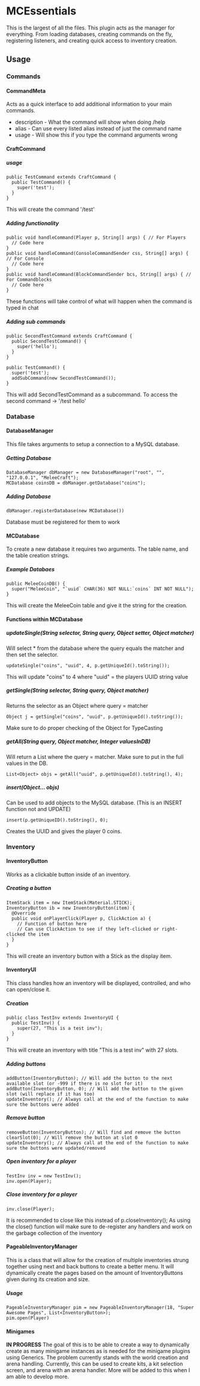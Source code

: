 # MCEssentials #
This is the largest of all the files. This plugin acts as the manager for everything. From loading databases, creating commands on the fly, registering listeners,
and creating quick access to inventory creation. 

## Usage ##
### Commands ###
#### CommandMeta ####
Acts as a quick interface to add additional information to your main commands.
* description - What the command will show when doing /help
* alias - Can use every listed alias instead of just the command name
* usage - Will show this if you type the command arguments wrong
#### CraftCommand ####
##### usage #####
~~~~
public TestCommand extends CraftCommand {
  public TestCommand() {
    super('test');
  }
}
~~~~
This will create the command '/test'
##### Adding functionality #####
~~~~
public void handleCommand(Player p, String[] args) { // For Players
  // Code here
} 
public void handleCommand(ConsoleCommandSender css, String[] args) { // For Console
  // Code here
}
public void handleCommand(BlockCommandSender bcs, String[] args) { // For Commandblocks
  // Code here
}
~~~~
These functions will take control of what will happen when the command is typed in chat
##### Adding sub commands #####
~~~~
public SecondTestCommand extends CraftCommand {
  public SecondTestCommand() {
    super('hello');
  }
}

public TestCommand() {
  super('test');
  addSubCommand(new SecondTestCommand());
}
~~~~
This will add SecondTestCommand as a subcommand. To access the second command -> '/test hello'
### Database ###
#### DatabaseManager ####
This file takes arguments to setup a connection to a MySQL database.
##### Getting Database #####
~~~~
DatabaseManager dbManager = new DatabaseManager("root", "", "127.0.0.1", "MeleeCraft");
MCDatabase coinsDB = dbManager.getDatabase("coins");
~~~~
##### Adding Database #####
~~~~
dbManager.registerDatabase(new MCDatabase())
~~~~
Database must be registered for them to work
#### MCDatabase ####
To create a new database it requires two arguments. The table name, and the table creation strings.
##### Example Databaes #####
~~~~
public MeleeCoinDB() {
  super("MeleeCoin", "`uuid` CHAR(36) NOT NULL:`coins` INT NOT NULL");
}
~~~~
This will create the MeleeCoin table and give it the string for the creation.
#### Functions within MCDatabase ####
##### updateSingle(String selector, String query, Object setter, Object matcher) #####
Will select * from the database where the query equals the matcher and then set the selector.
~~~~
updateSingle("coins", "uuid", 4, p.getUniqueId().toString());
~~~~
This will update "coins" to 4 where "uuid" = the players UUID string value
##### getSingle(String selector, String query, Object matcher) #####
Returns the selector as an Object where query = matcher
~~~~
Object j = getSingle("coins", "uuid", p.getUniqueId().toString());
~~~~
Make sure to do proper checking of the Object for TypeCasting
##### getAll(String query, Object matcher, Integer valuesInDB) #####
Will return a List<Object> where the query = matcher. Make sure to put in the full values in the DB.
~~~~
List<Object> objs = getAll("uuid", p.getUniqueId().toString(), 4);
~~~~
##### insert(Object... objs) #####
Can be used to add objects to the MySQL database. (This is an INSERT function not and UPDATE)
~~~~
insert(p.getUniqueID().toString(), 0);
~~~~
Creates the UUID and gives the player 0 coins.
### Inventory ###
#### InventoryButton ####
Works as a clickable button inside of an inventory.
##### Creating a button #####
~~~~
ItemStack item = new ItemStack(Material.STICK);
InventoryButton ib = new InventoryButton(item) {
  @Override
  public void onPlayerClick(Player p, ClickAction a) {
    // Function of button here
    // Can use ClickAction to see if they left-clicked or right-clicked the item
  }
}
~~~~
This will create an inventory button with a Stick as the display item.
#### InventoryUI ####
  This class handles how an inventory will be displayed, controlled, and who can open/close it.
  ##### Creation #####
  ~~~~
  public class TestInv extends InventoryUI {
    public TestInv() {
      super(27, "This is a test inv");
    }
  }
  ~~~~
  This will create an inventory with title "This is a test inv" with 27 slots.
  ##### Adding buttons #####
  ~~~~
  addButton(InventoryButton); // Will add the button to the next available slot (or -999 if there is no slot for it)
  addButton(InventoryButton, 0); // Will add the button to the given slot (will replace if it has too)
  updateInventory(); // Always call at the end of the function to make sure the buttons were added
  ~~~~
  ##### Remove button #####
  ~~~~
  removeButton(InventoryButton); // Will find and remove the button
  clearSlot(0); // Will remove the button at slot 0
  updateInventory(); // Always call at the end of the function to make sure the buttons were updated/removed
  ~~~~
  ##### Open inventory for a player #####
  ~~~~
  TestInv inv = new TestInv();
  inv.open(Player);
  ~~~~
  ##### Close inventory for a player #####
  ~~~~
  inv.close(Player);
  ~~~~
  It is recommended to close like this instead of p.closeInventory(); As using the close() function will make sure to de-register any handlers and work on the garbage collection of the inventory
  #### PageableInventoryManager ####
  This is a class that will allow for the creation of multiple inventories strung together using next and back buttons to create a better menu. It will dynamically create the pages based on the amount of InventoryButtons given during its creation and size.
  ##### Usage #####
  ~~~~
  PageableInventoryManager pim = new PageableInventoryManager(18, "Super Awesome Pages", List<InventoryButton>);
  pim.open(Player)
  ~~~~
  #### Minigames ####
  **IN PROGRESS**
  The goal of this is to be able to create a way to dynamically create as many minigame instances as is needed for the minigame plugins using Generics. The problem currently stands with the world creation and arena handling. Currently, this can be used to create kits, a kit selection screen, and arena with an arena handler. More will be added to this when I am able to develop more.
  

